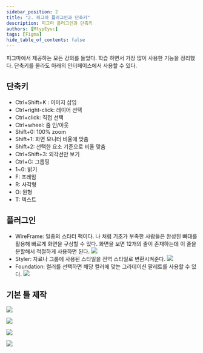 ```yaml
---
sidebar_position: 2
title: "2. 피그마 플러그인과 단축키"
description: 피그마 플러그인과 단축키
authors: [MtypEyuc]
tags: [Figma]
hide_table_of_contents: false
---
```

피그마에서 제공하는 모든 강의를 들었다. 학습 하면서 가장 많이 사용한 기능을 정리했다. 단축키를 몰라도 아래의 인터페이스에서 사용할 수 있다.
## 단축키
- Ctrl+Shift+K : 이미지 삽입
- Ctrl+right-click: 레이어 선택 
- Ctrl+click: 직접 선택
- Ctrl+wheel: 줌 인/아웃
- Shift+0: 100% zoom
- Shift+1: 화면 모니터 비율에 맞춤
- Shift+2: 선택한 요소 기준으로 비율 맞춤
- Ctrl+Shift+3: 외각선만 보기
- Ctrl+G: 그룹핑
- 1~0: 밝기
- F: 프레임
- R: 사각형
- O: 원형
- T: 텍스트

## 플러그인
- WireFrame: 일종의 스타터 팩이다. 나 처럼 기초가 부족한 사람들은 완성된 뼈대를 활용해 빠르게 화면을 구상할 수 있다. 화면을 보면 12개의 줄이 존재하는데 이 줄을 분할해서 적절하게 사용하면 된다.
![](img/02/001.webp)
- Styler: 자료나 그룹에 사용된 스타일을 전역 스타일로 변환시켜준다.
![](img/02/002.webp)
- Foundation: 컬러를 선택하면 해당 컬러에 맞는 그라데이션 팔레트를 사용할 수 있다.
![](img/02/003.webp)

## 기본 틀 제작

![](img/02/004.webp)

![](img/02/005.webp)

![](img/02/006.webp)

![](img/02/007.webp)







